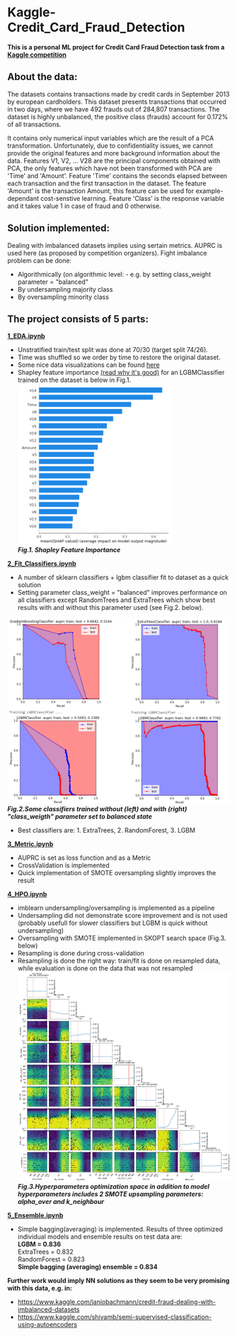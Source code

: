 # Kaggle-Credit_Card_Fraud_Detection
**This is a personal ML project for Credit Card Fraud Detection task from a [Kaggle competition](https://www.kaggle.com/mlg-ulb/creditcardfraud)**  

## About the data:
The datasets contains transactions made by credit cards in September 2013 by european cardholders.
This dataset presents transactions that occurred in two days, where we have 492 frauds out of 284,807 transactions. The dataset is highly unbalanced, the positive class (frauds) account for 0.172% of all transactions.

It contains only numerical input variables which are the result of a PCA transformation. Unfortunately, due to confidentiality issues, we cannot provide the original features and more background information about the data. Features V1, V2, … V28 are the principal components obtained with PCA, the only features which have not been transformed with PCA are 'Time' and 'Amount'. Feature 'Time' contains the seconds elapsed between each transaction and the first transaction in the dataset. The feature 'Amount' is the transaction Amount, this feature can be used for example-dependant cost-senstive learning. Feature 'Class' is the response variable and it takes value 1 in case of fraud and 0 otherwise.

## Solution implemented:
Dealing with imbalanced datasets implies using sertain metrics. AUPRC is used here (as proposed by competition organizers). Fight imbalance problem can be done: 
- Algorithmically (on algorithmic level: - e.g. by setting class_weight parameter = "balanced"
- By undersampling majority class
- By oversampling minority class


## The project consists of 5 parts:
**[1_EDA.ipynb](https://github.com/EvgenyDyshlyuk/Kaggle_Credit_Card_Fraud_Detection/blob/master/1_EDA.ipynb)**

- Unstratified train/test split was done at 70/30 (target split 74/26).
- Time was shuffled so we order by time to restore the original dataset.
- Some nice data visualizations can be found [here](https://www.kaggle.com/janiobachmann/credit-fraud-dealing-with-imbalanced-datasets)
- Shapley feature importance [(read why it's good)](https://papers.nips.cc/paper/7062-a-unified-approach-to-interpreting-model-predictions.pdf) for an LGBMClassifier trained on the dataset is below in Fig.1.  
![Shap](https://github.com/EvgenyDyshlyuk/Kaggle_Credit_Card_Fraud_Detection/blob/master/figures/SHAP.png)  
***Fig.1. Shapley Feature Importance***

**[2_Fit_Classifiers.ipynb](https://github.com/EvgenyDyshlyuk/Kaggle_Credit_Card_Fraud_Detection/blob/master/2_Fit_Classifiers.ipynb)**
- A number of sklearn classifiers + lgbm classifier fit to dataset as a quick solution
- Setting parameter class_weight = "balanced" improves performance on all classifiers except RandomTrees and ExtraTrees which show best results with and without this parameter used (see Fig.2. below).


![Class_weight](https://github.com/EvgenyDyshlyuk/Kaggle_Credit_Card_Fraud_Detection/blob/master/figures/Class_weight.png)   
***Fig.2.Some classifiers trained without (left) and with (right) "class_weigth" parameter set to balanced state***  
- Best classifiers are: 1. ExtraTrees, 2. RandomForest, 3. LGBM

**[3_Metric.ipynb](https://github.com/EvgenyDyshlyuk/Kaggle_Credit_Card_Fraud_Detection/blob/master/3_Metric.ipynb)**
- AUPRC is set as loss function and as a Metric
- CrossValidation is implemented
- Quick implementation of SMOTE oversampling slightly improves the result

**[4_HPO.ipynb](https://github.com/EvgenyDyshlyuk/Kaggle_Credit_Card_Fraud_Detection/blob/master/4_HPO.ipynb)**
- imblearn undersampling/oversampling is implemented as a pipeline
- Undersampling did not demonstrate score improvement and is not used (probably usefull for slower classifiers but LGBM is quick without undersampling)
- Oversampling with SMOTE implemented in SKOPT search space (Fig.3. below)
- Resampling is done during cross-validation
- Resampling is done the right way: train/fit is done on resampled data, while evaluation is done on the data that was not resampled 
![HPO](https://github.com/EvgenyDyshlyuk/Kaggle_Credit_Card_Fraud_Detection/blob/master/figures/HPO.png)   
***Fig.3.Hyperparameters optimization space in addition to model hyperparameters includes 2 SMOTE upsampling parameters: alpha_over and k_neighbour***

**[5_Ensemble.ipynb](https://github.com/EvgenyDyshlyuk/Kaggle_Credit_Card_Fraud_Detection/blob/master/5_Ensemble.ipynb)**
- Simple bagging(averaging) is implemented. Results of three optimized individual models and ensemble results on test data are:  
**LGBM = 0.836**   
ExtraTrees = 0.832    
RandomForest = 0.823    
**Simple bagging (averaging) ensemble = 0.834**    


**Further work would imply NN solutions as they seem to be very promising with this data, e.g. in:**
- https://www.kaggle.com/janiobachmann/credit-fraud-dealing-with-imbalanced-datasets
- https://www.kaggle.com/shivamb/semi-supervised-classification-using-autoencoders
